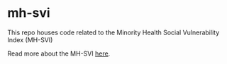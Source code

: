 # mh-svi
This repo houses code related to the Minority Health Social Vulnerability Index (MH-SVI)

Read more about the MH-SVI [here]('https://www.minorityhealth.hhs.gov/minority-health-svi/').
